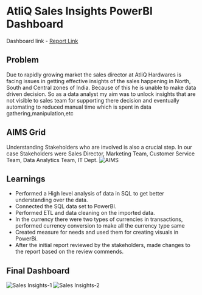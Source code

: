 # AtliQ Sales Insights PowerBI Dashboard
Dashboard link - [Report Link](https://www.novypro.com/project/atliq-hardware-sales-insights-5)

## Problem 
Due to rapidly growing market the sales director at AtliQ Hardwares is facing issues in getting effective insights of the sales happening in North, South and Central zones of India. Because of this he is unable to make data driven decision. 
So as a data analyst my aim was to unlock insights that are not visible to sales team for supporting there decision and eventually automating to reduced manual time which is spent in data gathering,manipulation,etc

## AIMS Grid
Understanding Stakeholders who are involved is also a crucial step. In our case Stakeholders were Sales Director, Marketing Team, Customer Service Team, Data Analytics Team, IT Dept.
![AIMS](https://github.com/TanmayTheAnalyst/AtliQ-Sales-Insights-PowerBI/assets/153390240/e5b0a8c7-f7a3-4df9-9178-5c0d80ffd895)

## Learnings
- Performed a High level analysis of data in SQL to get better understanding over the data.
- Connected the SQL data set to PowerBI.
- Performed ETL and data cleaning on the imported data.
- In the currency there were two types of currencies in transactions, performed currency conversion to make all the currency type same
- Created measure for needs and used them for creating visuals in PowerBi.
- After the initial report reviewed by the stakeholders, made changes to the report based on the review commends.

## Final Dashboard
![Sales Insights-1](https://github.com/TanmayTheAnalyst/AtliQ-Sales-Insights-PowerBI/assets/153390240/b6a164c4-b246-408f-b8f4-3c464d1a8c77)
![Sales Insights-2](https://github.com/TanmayTheAnalyst/AtliQ-Sales-Insights-PowerBI/assets/153390240/0a21a9b4-c0ba-4c5c-be22-75a42af91fff)
